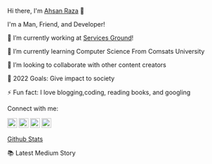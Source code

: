 Hi there, I'm [Ahsan Raza](https://ahsanraza059.github.io/) 👋

I'm a Man, Friend, and Developer!

🔭 I’m currently working at [Services Ground](https://servicesground.com/)!

🌱 I’m currently learning Computer Science From Comsats University

👯 I’m looking to collaborate with other content creators

🥅 2022 Goals: Give impact to society

⚡ Fun fact: I love blogging,coding, reading books, and googling

Connect with me:

<a href="https://ahsanraza059.github.io/" style="text-decoration: none;">
  <img height="22" width="22" src="https://github.com/Rush/Font-Awesome-SVG-PNG/blob/master/black/svg/globe.svg" />
</a>
<a href="https://www.linkedin.com/in/iamahsanraza/" style="text-decoration: none;">
  <img height="22" width="22" src="https://github.com/Rush/Font-Awesome-SVG-PNG/blob/master/black/svg/linkedin.svg" />
</a>
<a href="https://medium.com/@ahsanraza00059" style="text-decoration: none;">
  <img height="22" width="22" src="https://github.com/FortAwesome/Font-Awesome/blob/6.x/svgs/brands/medium.svg" />
</a>
<a href="https://www.hackerrank.com/ahsanraza00059" style="text-decoration: none;">
  <img height="22" width="22" src="https://github.com/FortAwesome/Font-Awesome/blob/6.x/svgs/brands/hackerrank.svg" />
</a>


[Github Stats](https://github-readme-stats.vercel.app/api?username=ahsanraza059&show_icons=true&hide_border=true)

📚 Latest Medium Story
